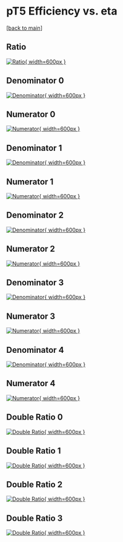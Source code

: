 # pT5 Efficiency vs. eta

[[back to main](./)]



## Ratio

[![Ratio](../mtv/var/pT5_vtr_11_-1_eff_eta.png){ width=600px }](../mtv/var/pT5_vtr_11_-1_eff_eta.pdf)

## Denominator 0

[![Denominator](../mtv/den/pT5_vtr_11_-1_eff_eta_den0.png){ width=600px }](../mtv/den/pT5_vtr_11_-1_eff_eta_den0.pdf)

## Numerator 0

[![Numerator](../mtv/num/pT5_vtr_11_-1_eff_eta_num0.png){ width=600px }](../mtv/num/pT5_vtr_11_-1_eff_eta_num0.pdf)

## Denominator 1

[![Denominator](../mtv/den/pT5_vtr_11_-1_eff_eta_den1.png){ width=600px }](../mtv/den/pT5_vtr_11_-1_eff_eta_den1.pdf)

## Numerator 1

[![Numerator](../mtv/num/pT5_vtr_11_-1_eff_eta_num1.png){ width=600px }](../mtv/num/pT5_vtr_11_-1_eff_eta_num1.pdf)

## Denominator 2

[![Denominator](../mtv/den/pT5_vtr_11_-1_eff_eta_den2.png){ width=600px }](../mtv/den/pT5_vtr_11_-1_eff_eta_den2.pdf)

## Numerator 2

[![Numerator](../mtv/num/pT5_vtr_11_-1_eff_eta_num2.png){ width=600px }](../mtv/num/pT5_vtr_11_-1_eff_eta_num2.pdf)

## Denominator 3

[![Denominator](../mtv/den/pT5_vtr_11_-1_eff_eta_den3.png){ width=600px }](../mtv/den/pT5_vtr_11_-1_eff_eta_den3.pdf)

## Numerator 3

[![Numerator](../mtv/num/pT5_vtr_11_-1_eff_eta_num3.png){ width=600px }](../mtv/num/pT5_vtr_11_-1_eff_eta_num3.pdf)

## Denominator 4

[![Denominator](../mtv/den/pT5_vtr_11_-1_eff_eta_den4.png){ width=600px }](../mtv/den/pT5_vtr_11_-1_eff_eta_den4.pdf)

## Numerator 4

[![Numerator](../mtv/num/pT5_vtr_11_-1_eff_eta_num4.png){ width=600px }](../mtv/num/pT5_vtr_11_-1_eff_eta_num4.pdf)

## Double Ratio 0

[![Double Ratio](../mtv/ratio/pT5_vtr_11_-1_eff_eta_ratio0.png){ width=600px }](../mtv/ratio/pT5_vtr_11_-1_eff_eta_ratio0.pdf)

## Double Ratio 1

[![Double Ratio](../mtv/ratio/pT5_vtr_11_-1_eff_eta_ratio1.png){ width=600px }](../mtv/ratio/pT5_vtr_11_-1_eff_eta_ratio1.pdf)

## Double Ratio 2

[![Double Ratio](../mtv/ratio/pT5_vtr_11_-1_eff_eta_ratio2.png){ width=600px }](../mtv/ratio/pT5_vtr_11_-1_eff_eta_ratio2.pdf)

## Double Ratio 3

[![Double Ratio](../mtv/ratio/pT5_vtr_11_-1_eff_eta_ratio3.png){ width=600px }](../mtv/ratio/pT5_vtr_11_-1_eff_eta_ratio3.pdf)

